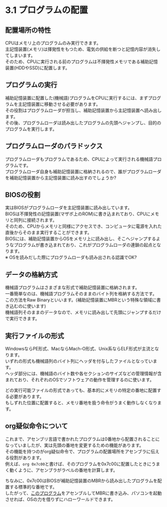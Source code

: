# 3.1 プログラムの配置
## 配置場所の特性
CPUはメモリ上のプログラムのみ実行できます。  
主記憶装置(メモリ)は揮発性をもつため、電気の供給を断つと記憶内容が消失してしまいます。  
そのため、CPUに実行される前のプログラムは不揮発性メモリである補助記憶装置(HDDやSSD)に配置します。

## プログラムの実行
補助記憶装置に配置した(機械語)プログラムをCPUに実行するには、まずプログラムを主記憶装置に移動させる必要があります。  
その役割はプログラムローダが担当し、補助記憶装置から主記憶装置へ読み出します。  
その後、プログラムローダは読み出したプログラムの先頭へジャンプし、目的のプログラムを実行します。

## プログラムローダのパラドックス
プログラムローダもプログラムであるため、CPUによって実行される機械語プログラムです。  
プログラムローダ自身も補助記憶装置に格納されるので、誰がプログラムローダを補助記憶装置から主記憶装置に読み出すのでしょうか?  

## BIOSの役割
実はBIOSがプログラムローダを主記憶装置に読み出しています。  
BIOSは不揮発性の記憶装置(マザボ上のROM)に書き込まれており、CPUにメモリと同列に接続されます。  
そのため、CPUからメモリと同様にアクセスでき、コンピュータに電源を入れた直後からそのまま実行することができます。  
BIOSには、補助記憶装置からOSをメモリ上に読み出し、そこへジャンプするようなプログラムが書き込まれており、これがプログラムローダの連鎖の起点となります。  
※ OSを読みだした際にプログラムローダも読み出される認識でOK?

## データの格納方式
機械語プログラムはさまざまな形式で補助記憶装置に格納されます。  
一番簡単なのは、機械語プログラムそのままのバイト列を格納する方法です。  
この方法をRaw Binaryといいます。(補助記憶装置にMBRという特殊な領域に書き込むのに使います)  
機械語列そのままのデータなので、メモリに読み出して先頭にジャンプするだけで実行できます。

## 実行ファイルの形式
WindowsならPE形式、MacならMach-O形式、Unix系ならELF形式が主流となります。  
いずれの形式も機械語列のバイト列にヘッダを付与したファイルとなっています。  
ヘッダ部分には、機械語のバイト数や各セクションのサイズなどの管理情報が含まれており、それぞれのOSでソフトウェアの動作を管理するのに使います。  
  
どの実行可能ファイルの形式であっても、基本的にメモリの特定の番地に配置する必要があります。  
もしずれた位置に配置すると、メモリ番地を扱う命令がうまく動作しなくなります。

## org疑似命令について
これまで、アセンブリ言語で書かれたプログラムは0番地から配置されることになっていましたが、実は先頭の番地を変更するための機能があります。  
その機能を持つのがorg疑似命令で、プログラムの配置場所をアセンブラに伝える役割があります。  
例えば、`org 0x7c00`と書けば、そのプログラムを0x7c00に配置したときにうまく動くように、アセンブラがラベルの番地を計算します。
  
ちなみに、0x7c00はBIOSが補助記憶装置のMBRから読み出したプログラムを配置する標準的な番地です。  
したがって、[このプログラム]()をアセンブルしてMBRに書き込み、パソコンを起動させれば、OSの力を借りずにハローワールドできます。
